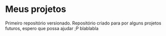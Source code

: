 # Meus projetos
 Primeiro repositório versionado.
 Repositório criado para por alguns projetos futuros,
 espero que possa ajudar ;P 
blablabla
